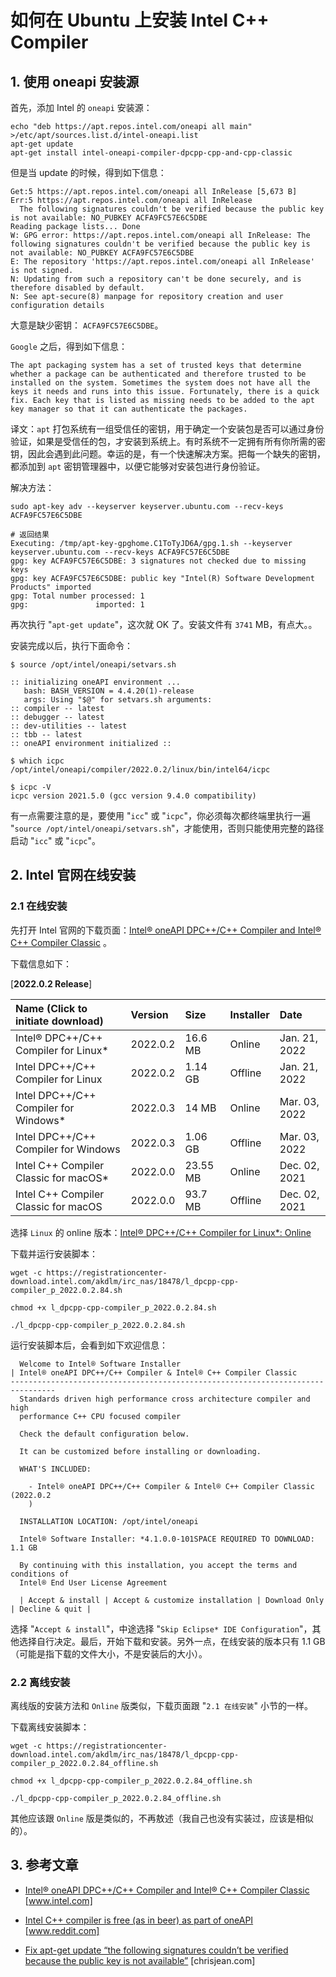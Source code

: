 # 如何在 Ubuntu 上安装 Intel C++ Compiler

## 1. 使用 oneapi 安装源

首先，添加 Intel 的 `oneapi` 安装源：

```shell
echo "deb https://apt.repos.intel.com/oneapi all main" >/etc/apt/sources.list.d/intel-oneapi.list
apt-get update
apt-get install intel-oneapi-compiler-dpcpp-cpp-and-cpp-classic
```

但是当 update 的时候，得到如下信息：

```text
Get:5 https://apt.repos.intel.com/oneapi all InRelease [5,673 B]                 
Err:5 https://apt.repos.intel.com/oneapi all InRelease
  The following signatures couldn't be verified because the public key is not available: NO_PUBKEY ACFA9FC57E6C5DBE
Reading package lists... Done
W: GPG error: https://apt.repos.intel.com/oneapi all InRelease: The following signatures couldn't be verified because the public key is not available: NO_PUBKEY ACFA9FC57E6C5DBE
E: The repository 'https://apt.repos.intel.com/oneapi all InRelease' is not signed.
N: Updating from such a repository can't be done securely, and is therefore disabled by default.
N: See apt-secure(8) manpage for repository creation and user configuration details
```

大意是缺少密钥： `ACFA9FC57E6C5DBE`。

`Google` 之后，得到如下信息：

```text
The apt packaging system has a set of trusted keys that determine whether a package can be authenticated and therefore trusted to be installed on the system. Sometimes the system does not have all the keys it needs and runs into this issue. Fortunately, there is a quick fix. Each key that is listed as missing needs to be added to the apt key manager so that it can authenticate the packages.
```

译文：`apt` 打包系统有一组受信任的密钥，用于确定一个安装包是否可以通过身份验证，如果是受信任的包，才安装到系统上。有时系统不一定拥有所有你所需的密钥，因此会遇到此问题。幸运的是，有一个快速解决方案。把每一个缺失的密钥，都添加到 `apt` 密钥管理器中，以便它能够对安装包进行身份验证。

解决方法：

```shell
sudo apt-key adv --keyserver keyserver.ubuntu.com --recv-keys ACFA9FC57E6C5DBE

# 返回结果
Executing: /tmp/apt-key-gpghome.C1ToTyJD6A/gpg.1.sh --keyserver keyserver.ubuntu.com --recv-keys ACFA9FC57E6C5DBE
gpg: key ACFA9FC57E6C5DBE: 3 signatures not checked due to missing keys
gpg: key ACFA9FC57E6C5DBE: public key "Intel(R) Software Development Products" imported
gpg: Total number processed: 1
gpg:               imported: 1
```

再次执行 "`apt-get update`"，这次就 OK 了。安装文件有 `3741` MB，有点大。。

安装完成以后，执行下面命令：

```shell
$ source /opt/intel/oneapi/setvars.sh

:: initializing oneAPI environment ...
   bash: BASH_VERSION = 4.4.20(1)-release
   args: Using "$@" for setvars.sh arguments: 
:: compiler -- latest
:: debugger -- latest
:: dev-utilities -- latest
:: tbb -- latest
:: oneAPI environment initialized ::

$ which icpc
/opt/intel/oneapi/compiler/2022.0.2/linux/bin/intel64/icpc

$ icpc -V
icpc version 2021.5.0 (gcc version 9.4.0 compatibility)
```

有一点需要注意的是，要使用 "`icc`" 或 "`icpc`"，你必须每次都终端里执行一遍 "`source /opt/intel/oneapi/setvars.sh`"，才能使用，否则只能使用完整的路径启动 "`icc`" 或 "`icpc`"。

## 2. Intel 官网在线安装

### 2.1 在线安装

先打开 Intel 官网的下载页面：[Intel® oneAPI DPC++/C++ Compiler and Intel® C++ Compiler Classic](https://www.intel.com/content/www/us/en/developer/articles/tool/oneapi-standalone-components.html#dpcpp-cpp) 。

下载信息如下：

[**2022.0.2 Release**]

| Name (Click to initiate download)    | Version | Size | Installer | Date |
|:-------------------------------------|:--------|:-----|:----------|:-----|
|Intel® DPC++/C++ Compiler for Linux*  | 2022.0.2 | 16.6 MB  | Online   |Jan. 21, 2022|
|Intel DPC++/C++ Compiler for Linux    | 2022.0.2 | 1.14 GB  | Offline  |Jan. 21, 2022|
|Intel DPC++/C++ Compiler for Windows* | 2022.0.3 | 14 MB    | Online   |Mar. 03, 2022|
|Intel DPC++/C++ Compiler for Windows  | 2022.0.3 | 1.06 GB  | Offline  |Mar. 03, 2022|
|Intel C++ Compiler Classic for macOS* | 2022.0.0 | 23.55 MB | Online   |Dec. 02, 2021|
|Intel C++ Compiler Classic for macOS  | 2022.0.0 | 93.7 MB  | Offline  |Dec. 02, 2021|

选择 `Linux` 的 online 版本：[Intel® DPC++/C++ Compiler for Linux*: Online](https://registrationcenter-download.intel.com/akdlm/irc_nas/18478/l_dpcpp-cpp-compiler_p_2022.0.2.84.sh)

下载并运行安装脚本：

```shell
wget -c https://registrationcenter-download.intel.com/akdlm/irc_nas/18478/l_dpcpp-cpp-compiler_p_2022.0.2.84.sh

chmod +x l_dpcpp-cpp-compiler_p_2022.0.2.84.sh

./l_dpcpp-cpp-compiler_p_2022.0.2.84.sh
```

运行安装脚本后，会看到如下欢迎信息：

```text
  Welcome to Intel® Software Installer
| Intel® oneAPI DPC++/C++ Compiler & Intel® C++ Compiler Classic
--------------------------------------------------------------------------------
  Standards driven high performance cross architecture compiler and high
  performance C++ CPU focused compiler

  Check the default configuration below.

  It can be customized before installing or downloading.

  WHAT'S INCLUDED:

    - Intel® oneAPI DPC++/C++ Compiler & Intel® C++ Compiler Classic (2022.0.2
    )

  INSTALLATION LOCATION: /opt/intel/oneapi

  Intel® Software Installer: *4.1.0.0-101SPACE REQUIRED TO DOWNLOAD: 1.1 GB
                              
  By continuing with this installation, you accept the terms and conditions of
  Intel® End User License Agreement

  | Accept & install | Accept & customize installation | Download Only | Decline & quit |
```

选择 "`Accept & install`"，中途选择 "`Skip Eclipse* IDE Configuration`"，其他选择自行决定。最后，开始下载和安装。另外一点，在线安装的版本只有 1.1 GB（可能是指下载的文件大小，不是安装后的大小）。

### 2.2 离线安装

离线版的安装方法和 `Online` 版类似，下载页面跟 "`2.1 在线安装`" 小节的一样。

下载离线安装脚本：

```shell
wget -c https://registrationcenter-download.intel.com/akdlm/irc_nas/18478/l_dpcpp-cpp-compiler_p_2022.0.2.84_offline.sh

chmod +x l_dpcpp-cpp-compiler_p_2022.0.2.84_offline.sh

./l_dpcpp-cpp-compiler_p_2022.0.2.84_offline.sh
```

其他应该跟 `Online` 版是类似的，不再敖述（我自己也没有实装过，应该是相似的）。

## 3. 参考文章

- [Intel® oneAPI DPC++/C++ Compiler and Intel® C++ Compiler Classic](https://www.intel.com/content/www/us/en/developer/articles/tool/oneapi-standalone-components.html#dpcpp-cpp) [www.intel.com]

- [Intel C++ compiler is free (as in beer) as part of oneAPI](https://www.reddit.com/r/cpp/comments/kafmsz/intel_c_compiler_is_free_as_in_beer_as_part_of/) [www.reddit.com]

- [Fix apt-get update “the following signatures couldn’t be verified because the public key is not available”](https://chrisjean.com/fix-apt-get-update-the-following-signatures-couldnt-be-verified-because-the-public-key-is-not-available/) [chrisjean.com]
